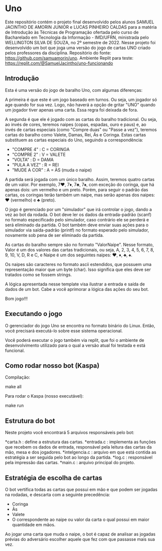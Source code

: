# Uno
Este repositório contém o projeto final desenvolvido pelos alunos SAMUEL JACINTHO DE AMORIN JUNIOR e LUCAS PINHEIRO CALDAS para a matéria de Introdução às Técnicas de Programação ofertada pelo curso de Bacharelado em Tecnologia da Informação - IMD/UFRN, ministrada pelo WELLINGTON SILVA DE SOUZA, no 2º semestre de 2022. Nesse projeto foi desenvolvido um bot que joga uma versão do jogo de cartas UNO criado pelos professores da disciplina. Repositório do fonte: https://github.com/samuamorin/uno. Ambiente Replit para teste: https://replit.com/@SamuelJacintho/uno-funcionando

## Introdução
Esta é uma versão do jogo de baralho Uno, com algumas diferenças:

A primeira é que este é um jogo baseado em turnos. Ou seja, um jogador só age quando for sua vez. Logo, não haverá a opção de gritar "UNO" quando um jogador tiver apenas uma carta. Essa regra foi deixada de fora.

A segunda é que ele é jogado com as cartas do baralho tradicional. Ou seja, ao invés de  cores, teremos naipes (copas, espadas, ouro e paus) e, ao invés de cartas especiais (como "Compre duas" ou "Passe a vez"), teremos cartas do baralho como Valete, Damas, Rei, Ás e Coringa. Estas cartas substituem as cartas especiais do Uno, seguindo a correspondência:
* "COMPRE 4"   : C = CORINGA
* "COMPRE 2"   : V = VALETE
* "VOLTA"      : D = DAMA
* "PULA A VEZ" : R = REI
* "MUDE A COR" : A = ÀS (muda o naipe)

A partida será jogada com um único baralho. Assim, teremos quatro cartas de um valor. Por exemplo, 7♥, 7♦, 7♣, 7♠, com exceção do coringa, que há apenas dois: um vermelho e um preto. Porém, para seguir o padrão das cartas, os coringas terão também um naipe, mas serão apenas dos naipes: ♥ (vermelho) e ♣ (preto).

O jogo é gerenciado por um "simulador" que irá controlar o jogo, dando a vez ao bot da rodada. O bot deve ler os dados da entrada-padrão (scanf) no formato especificado pelo simulador, caso contrário ele se perderá e será eliminado da partida. O bot também deve enviar suas ações para o simulador via saída-padrão (printf) no formato esperado pelo simulador, novamente sob pena de ser eliminado da partida.

As cartas do baralho sempre são no formato "ValorNaipe".
Nesse formato, Valor é um dos valores das cartas tradicionais, ou seja, A, 2, 3, 4, 5, 6, 7, 8, 9, 10, V, D, R e C, e Naipe é um dos seguintes naipes: ♥, ♦, ♣, ♠.

Os naipes são caracteres no formato ascii estendidos, que possuem uma representação maior que um byte (char). Isso significa que eles deve ser tratados como se fossem strings.

A lógica apresentada nesse template visa ilustrar a entrada e saída de dados de um bot. Cabe a você aprimorar a lógica das ações do seu bot.

Bom jogo!!!

## Executando o jogo

O gerenciador do jogo Uno se encontra no formato binário do Linux. Então, você precisará executá-lo sobre esse sistema operacional.

Você poderá executar o jogo também via replit, que foi o ambiente de desenvolvimento utilizado para o qual a versão atual foi testada e está funcional.

## Como rodar nosso bot (Kaspa)
Compilação:

make all

Para rodar o Kaspa (nosso executável):

make run

## Estrutura do bot
Neste projeto você encontrará 5 arquivos responsáveis pelo bot:


*carta.h : define a estrutura das cartas.
*entrada.c : implementa as funções que recebem os dados de entrada, responsável pela leitura das cartas da mão, mesa e  dos jogadores.
*intelgencia.c : arquivo em que está contida as estratégia a ser seguida pelo bot ao longo da partida. 
*log.c : responsável pela impressão das cartas.
*main.c : arquivo principal do projeto.

## Estratégia de escolha de cartas

O bot vertifica todas as cartas que possui em mão e que podem ser jogadas na rodadas, e descarta com a seguinte precedência:
 - Coringa
 - Às
 - Valete
 - O correspondente ao naipe ou valor da carta o qual possui em maior quantidade em mãos.

Ao jogar uma carta que muda o naipe, o bot é capaz de analisar as jogadas prévias do adversário escolher aquele que fez com que passasse mais sua vez.
